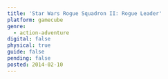 ```yaml
---
title: 'Star Wars Rogue Squadron II: Rogue Leader'
platform: gamecube
genre:
  - action-adventure
digital: false
physical: true
guide: false
pending: false
posted: 2014-02-10
---
```

